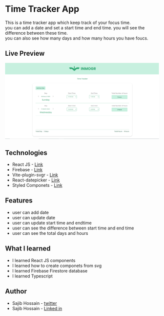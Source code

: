 # Time Tracker App

This is a time tracker app which keep track of your focus time. <br>
you can add a date and set a start time and end time. you will see the difference between these time. <br>
you can also see how many days and how many hours you have foucs.

## Live Preview

![demo](demo/web-app.png)

## Technologies

- React JS - [Link](https://reactjs.org/)
- Firebase - [Link](https://firebase.google.com/)
- Vite-plugin-svgr - [Link](https://www.npmjs.com/package/vite-plugin-svgr)
- React-datepicker - [Link](https://www.npmjs.com/package/react-datepicker)
- Styled Componets - [Link](https://styled-components.com/)

## Features

- user can add date
- user can update date
- user can update start time and endtime
- user can see the difference between start time and end time
- user can see the total days and hours

## What I learned

- I learned React JS components
- I learned how to create componets from svg
- I learned Firebase Firestore database
- I learned Typescript

## Author

- Sajib Hossain - [twitter](https://twitter.com/sajib_hsn)
- Sajib Hossain - [Linked in](https://www.linkedin.com/in/sajib-hossain-17929b225/)
